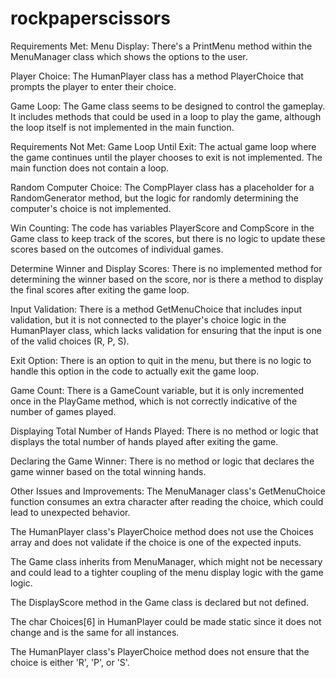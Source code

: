 # rockpaperscissors

Requirements Met:
Menu Display: There's a PrintMenu method within the MenuManager class which shows the options to the user.

Player Choice: The HumanPlayer class has a method PlayerChoice that prompts the player to enter their choice.

Game Loop: The Game class seems to be designed to control the gameplay. It includes methods that could be used in a loop to play the game, although the loop itself is not implemented in the main function.

Requirements Not Met:
Game Loop Until Exit: The actual game loop where the game continues until the player chooses to exit is not implemented. The main function does not contain a loop.

Random Computer Choice: The CompPlayer class has a placeholder for a RandomGenerator method, but the logic for randomly determining the computer's choice is not implemented.

Win Counting: The code has variables PlayerScore and CompScore in the Game class to keep track of the scores, but there is no logic to update these scores based on the outcomes of individual games.

Determine Winner and Display Scores: There is no implemented method for determining the winner based on the score, nor is there a method to display the final scores after exiting the game loop.

Input Validation: There is a method GetMenuChoice that includes input validation, but it is not connected to the player's choice logic in the HumanPlayer class, which lacks validation for ensuring that the input is one of the valid choices (R, P, S).

Exit Option: There is an option to quit in the menu, but there is no logic to handle this option in the code to actually exit the game loop.

Game Count: There is a GameCount variable, but it is only incremented once in the PlayGame method, which is not correctly indicative of the number of games played.

Displaying Total Number of Hands Played: There is no method or logic that displays the total number of hands played after exiting the game.

Declaring the Game Winner: There is no method or logic that declares the game winner based on the total winning hands.

Other Issues and Improvements:
The MenuManager class's GetMenuChoice function consumes an extra character after reading the choice, which could lead to unexpected behavior.

The HumanPlayer class's PlayerChoice method does not use the Choices array and does not validate if the choice is one of the expected inputs.

The Game class inherits from MenuManager, which might not be necessary and could lead to a tighter coupling of the menu display logic with the game logic.

The DisplayScore method in the Game class is declared but not defined.

The char Choices[6] in HumanPlayer could be made static since it does not change and is the same for all instances.

The HumanPlayer class's PlayerChoice method does not ensure that the choice is either 'R', 'P', or 'S'.